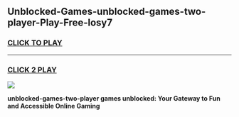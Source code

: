 
## Unblocked-Games-unblocked-games-two-player-Play-Free-losy7
<h3>
<a href="https://premium76.site?title=unblocked-games-two-player&ref=10A">CLICK TO PLAY</a></h3>
<hr>

<h3>
<a href="https://premium76.site?title=unblocked-games-two-player&ref=10A">CLICK 2 PLAY</a>
  
</h3>

<a href="https://premium76.site?title=unblocked-games-two-player&ref=10A"><img src="https://clearcache.store/games.png"></a>


**unblocked-games-two-player games unblocked: Your Gateway to Fun and Accessible Online Gaming**
